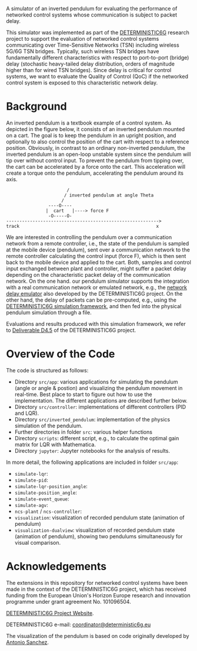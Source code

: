 A simulator of an inverted pendulum for evaluating the performance of networked control systems whose communication is subject to packet delay. 

This simulator was implemented as part of the [DETERMINISTIC6G](https://deterministic6g.eu/) research project to support the evaluation of networked control systems communicating over Time-Sensitive Networks (TSN) including wireless 5G/6G TSN bridges.
Typically, such wireless TSN bridges have fundamentally different characteristics with respect to port-to-port (bridge) delay (stochastic heavy-tailed delay distribution, orders of magnitude higher than for wired TSN bridges). 
Since delay is critical for control systems, we want to evaluate the Quality of Control (QoC) if the networked control system is exposed to this characteristic network delay.

# Background

An inverted pendulum is a textbook example of a control system. As depicted in the figure below, it consists of an inverted pendulum mounted on a cart.
The goal is to keep the pendulum in an upright position, and optionally to also control the position of the cart with respect to a reference position.
Obviously, in contrast to an ordinary non-inverted pendulum, the inverted pendulum is an open-loop unstable system since the pendulum will tip over without control input.
To prevent the pendulum from tipping over, the cart can be accelerated by a force onto the cart.
This acceleration will create a torque onto the pendulum, accelerating the pendulum around its axis.

```
                       /
                      / inverted pendulum at angle Theta
                     /
                ----O----
               |  cart   |----> force F
                -O-----O-
---------------------------------------------------------->
track                                                    x
```

We are interested in controlling the pendulum over a communication network from a remote controller, i.e., the state of the pendulum is sampled at the mobile device (pendulum), sent over a communication network to the remote controller calculating the control input (force F), which is then sent back to the mobile device and applied to the cart.
Both, samples and control input exchanged between plant and controller, might suffer a packet delay depending on the characteristic packet delay of the communication network.
On the one hand. our pendulum simulator supports the integration with a real communication network or emulated network, e.g., the [network delay emulator](https://github.com/DETERMINISTIC6G/NetworkDelayEmulator) also developed by the DETERMINISTIC6G project.
On the other hand, the delay of packets can be pre-computed, e.g., using the [DETERMINISTIC6G simulation framework](https://github.com/DETERMINISTIC6G/deterministic6g), and then fed into the physical pendulum simulation through a file.

Evaluations and results produced with this simulation framework, we refer to [Deliverable D4.5](https://deterministic6g.eu/index.php/library-m/deliverables) of the DETERMINISTIC6G project. 

# Overview of the Code

The code is structured as follows:

* Directory `src/app`: various applications for simulating the pendulum (angle or angle & postion) and visualizing the pendulum movement in real-time. Best place to start to figure out how to use the implementation. The different applications are described further below. 
* Directory `src/controller`: implementations of different controllers (PID and LQR).
* Directory `src/inverted_pendulum`: implementation of the physics simulation of the pendulum.
* Further directories in folder `src`: various helper functions
* Directory `scripts`: different script, e.g., to calculate the optimal gain matrix for LQR with Mathematica.
* Directory `jupyter`: Jupyter notebooks for the analysis of results. 

In more detail, the following applications are included in folder `src/app`:

* `simulate-lqr`: 
* `simulate-pid`: 
* `simulate-lqr-position_angle`: 
* `simulate-position_angle`: 
* `simulate-event_queue`: 
* `simulate-agv`:
* `ncs-plant` / `ncs-controller`: 
* `visualization`: visualization of recorded pendulum state (animation of pendulum)
* `visualization-dualview`: visualization of recorded pendulum state (animation of pendulum), showing two pendulums simultaneously for visual comparison.

# Acknowledgements

The extensions in this repository for networked control systems have been made in the context of the DETERMINISTIC6G project, which has received funding from the European Union's Horizon Europe research and innovation programme under grant agreement No. 101096504.

[DETERMINISTIC6G Project Website](https://deterministic6g.eu/).

DETERMINISTIC6G e-mail: coordinator@deterministic6g.eu

The visualization of the pendulum is based on code originally developed by [Antonio Sanchez](https://github.com/jasleon/Inverted-Pendulum).
